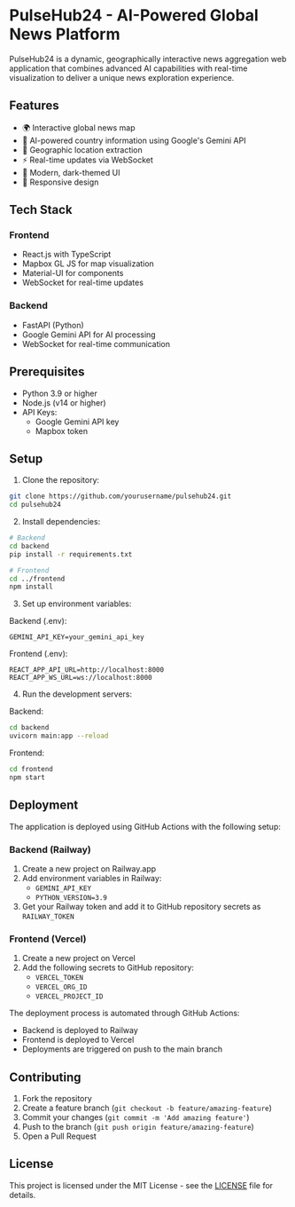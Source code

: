# PulseHub24 - AI-Powered Global News Platform

PulseHub24 is a dynamic, geographically interactive news aggregation web application that combines advanced AI capabilities with real-time visualization to deliver a unique news exploration experience.

## Features

- 🌍 Interactive global news map
- 🤖 AI-powered country information using Google's Gemini API
- 📍 Geographic location extraction
- ⚡ Real-time updates via WebSocket
- 🎨 Modern, dark-themed UI
- 📱 Responsive design

## Tech Stack

### Frontend
- React.js with TypeScript
- Mapbox GL JS for map visualization
- Material-UI for components
- WebSocket for real-time updates

### Backend
- FastAPI (Python)
- Google Gemini API for AI processing
- WebSocket for real-time communication

## Prerequisites

- Python 3.9 or higher
- Node.js (v14 or higher)
- API Keys:
  - Google Gemini API key
  - Mapbox token

## Setup

1. Clone the repository:
```bash
git clone https://github.com/yourusername/pulsehub24.git
cd pulsehub24
```

2. Install dependencies:
```bash
# Backend
cd backend
pip install -r requirements.txt

# Frontend
cd ../frontend
npm install
```

3. Set up environment variables:

Backend (.env):
```env
GEMINI_API_KEY=your_gemini_api_key
```

Frontend (.env):
```env
REACT_APP_API_URL=http://localhost:8000
REACT_APP_WS_URL=ws://localhost:8000
```

4. Run the development servers:

Backend:
```bash
cd backend
uvicorn main:app --reload
```

Frontend:
```bash
cd frontend
npm start
```

## Deployment

The application is deployed using GitHub Actions with the following setup:

### Backend (Railway)
1. Create a new project on Railway.app
2. Add environment variables in Railway:
   - `GEMINI_API_KEY`
   - `PYTHON_VERSION=3.9`
3. Get your Railway token and add it to GitHub repository secrets as `RAILWAY_TOKEN`

### Frontend (Vercel)
1. Create a new project on Vercel
2. Add the following secrets to GitHub repository:
   - `VERCEL_TOKEN`
   - `VERCEL_ORG_ID`
   - `VERCEL_PROJECT_ID`

The deployment process is automated through GitHub Actions:
- Backend is deployed to Railway
- Frontend is deployed to Vercel
- Deployments are triggered on push to the main branch

## Contributing

1. Fork the repository
2. Create a feature branch (`git checkout -b feature/amazing-feature`)
3. Commit your changes (`git commit -m 'Add amazing feature'`)
4. Push to the branch (`git push origin feature/amazing-feature`)
5. Open a Pull Request

## License

This project is licensed under the MIT License - see the [LICENSE](LICENSE) file for details.
